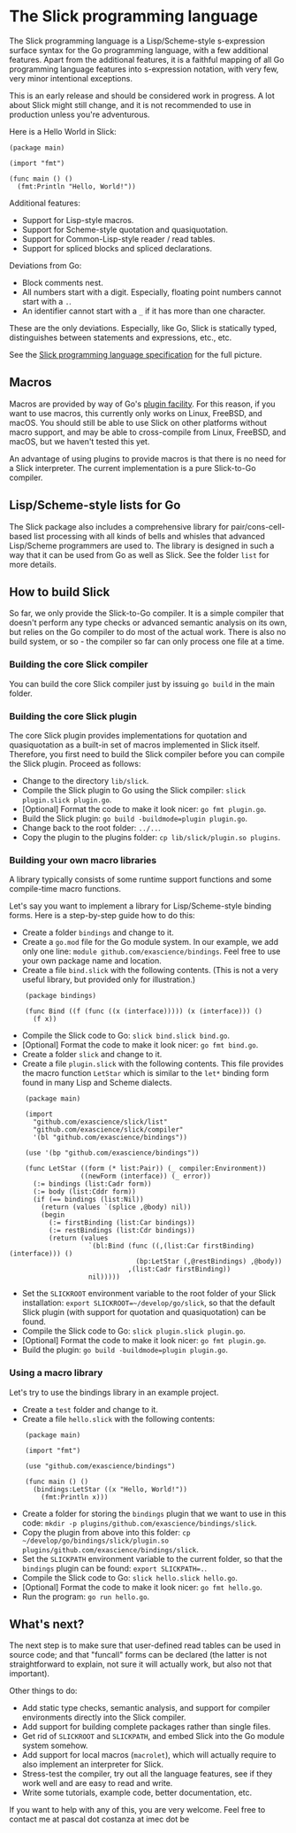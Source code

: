 # The Slick programming language

The Slick programming language is a Lisp/Scheme-style s-expression surface syntax for the Go programming language, with a few additional features. Apart from the additional features, it is a faithful mapping of all Go programming language features into s-expression notation, with very few, very minor intentional exceptions.

This is an early release and should be considered work in progress. A lot about Slick might still change, and it is not recommended to use in production unless you're adventurous.

Here is a Hello World in Slick:

```
(package main)

(import "fmt")

(func main () ()
  (fmt:Println "Hello, World!"))
```

Additional features:
* Support for Lisp-style macros.
* Support for Scheme-style quotation and quasiquotation.
* Support for Common-Lisp-style reader / read tables.
* Support for spliced blocks and spliced declarations.

Deviations from Go:
* Block comments nest.
* All numbers start with a digit. Especially, floating point numbers cannot start with a `.`.
* An identifier cannot start with a `_` if it has more than one character.

These are the only deviations. Especially, like Go, Slick is statically typed, distinguishes between statements and expressions, etc., etc.

See the [Slick programming language specification](slick-specification.md) for the full picture.

## Macros

Macros are provided by way of Go's [plugin facility](https://golang.org/pkg/plugin/). For this reason, if you want to use macros, this currently only works on Linux, FreeBSD, and macOS. You should still be able to use Slick on other platforms without macro support, and may be able to cross-compile from Linux, FreeBSD, and macOS, but we haven't tested this yet.

An advantage of using plugins to provide macros is that there is no need for a Slick interpreter. The current implementation is a pure Slick-to-Go compiler.

## Lisp/Scheme-style lists for Go

The Slick package also includes a comprehensive library for pair/cons-cell-based list processing with all kinds of bells and whisles that advanced Lisp/Scheme programmers are used to. The library is designed in such a way that it can be used from Go as well as Slick. See the folder `list` for more details.

## How to build Slick

So far, we only provide the Slick-to-Go compiler. It is a simple compiler that doesn't perform any type checks or advanced semantic analysis on its own, but relies on the Go compiler to do most of the actual work. There is also no build system, or so - the compiler so far can only process one file at a time.

### Building the core Slick compiler

You can build the core Slick compiler just by issuing `go build` in the main folder.

### Building the core Slick plugin

The core Slick plugin provides implementations for quotation and quasiquotation as a built-in set of macros implemented in Slick itself. Therefore, you first need to build the Slick compiler before you can compile the Slick plugin. Proceed as follows:

* Change to the directory `lib/slick`.
* Compile the Slick plugin to Go using the Slick compiler: `slick plugin.slick plugin.go`.
* [Optional] Format the code to make it look nicer: `go fmt plugin.go`.
* Build the Slick plugin: `go build -buildmode=plugin plugin.go`.
* Change back to the root folder: `../..`.
* Copy the plugin to the plugins folder: `cp lib/slick/plugin.so plugins`.

### Building your own macro libraries

A library typically consists of some runtime support functions and some compile-time macro functions.

Let's say you want to implement a library for Lisp/Scheme-style binding forms. Here is a step-by-step guide how to do this:

* Create a folder `bindings` and change to it.
* Create a `go.mod` file for the Go module system. In our example, we add only one line: `module github.com/exascience/bindings`. Feel free to use your own package name and location.
* Create a file `bind.slick` with the following contents. (This is not a very useful library, but provided only for illustration.)

```
    (package bindings)

    (func Bind ((f (func ((x (interface))))) (x (interface))) ()
      (f x))
```

* Compile the Slick code to Go: `slick bind.slick bind.go`.
* [Optional] Format the code to make it look nicer: `go fmt bind.go`.
* Create a folder `slick` and change to it.
* Create a file `plugin.slick` with the following contents. This file provides the macro function `LetStar` which is similar to the `let*` binding form found in many Lisp and Scheme dialects.

```
    (package main)

    (import
      "github.com/exascience/slick/list"
      "github.com/exascience/slick/compiler"
      '(bl "github.com/exascience/bindings"))

    (use '(bp "github.com/exascience/bindings"))

    (func LetStar ((form (* list:Pair)) (_ compiler:Environment))
                  ((newForm (interface)) (_ error))
      (:= bindings (list:Cadr form))
      (:= body (list:Cddr form))
      (if (== bindings (list:Nil))
        (return (values `(splice ,@body) nil))
        (begin
          (:= firstBinding (list:Car bindings))
          (:= restBindings (list:Cdr bindings))
          (return (values
                    `(bl:Bind (func ((,(list:Car firstBinding) (interface))) ()
                                (bp:LetStar (,@restBindings) ,@body))
                              ,(list:Cadr firstBinding))
                    nil)))))
```

* Set the `SLICKROOT` environment variable to the root folder of your Slick installation: `export SLICKROOT=~/develop/go/slick`, so that the default Slick plugin (with support for quotation and quasiquotation) can be found.
* Compile the Slick code to Go: `slick plugin.slick plugin.go`.
* [Optional] Format the code to make it look nicer: `go fmt plugin.go`.
* Build the plugin: `go build -buildmode=plugin plugin.go`.

### Using a macro library

Let's try to use the bindings library in an example project.

* Create a `test` folder and change to it.
* Create a file `hello.slick` with the following contents:

```
    (package main)

    (import "fmt")

    (use "github.com/exascience/bindings")

    (func main () ()
      (bindings:LetStar ((x "Hello, World!"))
        (fmt:Println x)))
```

* Create a folder for storing the `bindings` plugin that we want to use in this code: `mkdir -p plugins/github.com/exascience/bindings/slick`.
* Copy the plugin from above into this folder: `cp ~/develop/go/bindings/slick/plugin.so plugins/github.com/exascience/bindings/slick`.
* Set the `SLICKPATH` environment variable to the current folder, so that the `bindings` plugin can be found: `export SLICKPATH=.`.
* Compile the Slick code to Go: `slick hello.slick hello.go`.
* [Optional] Format the code to make it look nicer: `go fmt hello.go`.
* Run the program: `go run hello.go`.

## What's next?

The next step is to make sure that user-defined read tables can be used in source code; and that "funcall" forms can be declared (the latter is not straightforward to explain, not sure it will actually work, but also not that important).

Other things to do:

* Add static type checks, semantic analysis, and support for compiler environments directly into the Slick compiler.
* Add support for building complete packages rather than single files.
* Get rid of `SLICKROOT` and `SLICKPATH`, and embed Slick into the Go module system somehow.
* Add support for local macros (`macrolet`), which will actually require to also implement an interpreter for Slick.
* Stress-test the compiler, try out all the language features, see if they work well and are easy to read and write.
* Write some tutorials, example code, better documentation, etc.

If you want to help with any of this, you are very welcome. Feel free to contact me at pascal dot costanza at imec dot be
